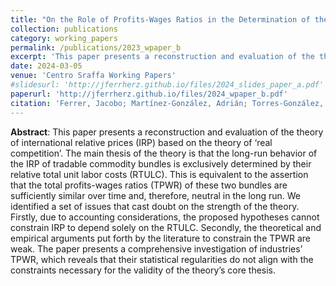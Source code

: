 ```yaml
---
title: "On the Role of Profits-Wages Ratios in the Determination of the Long-Run Behavior of International Relative Prices"
collection: publications
category: working_papers
permalink: /publications/2023_wpaper_b
excerpt: 'This paper presents a reconstruction and evaluation of the theory of international relative prices (IRP) based on the theory of ‘real competition’.'
date: 2024-03-05
venue: 'Centro Sraffa Working Papers'
#slidesurl: 'http://jferrherz.github.io/files/2024_slides_paper_a.pdf'
paperurl: 'http://jferrherz.github.io/files/2024_wpaper_b.pdf'
citation: 'Ferrer, Jacobo; Martínez-González, Adrián; Torres-González, Luis Daniel (2024). &quot;On the Role of Profits-Wages Ratios in the Determination of the Long-Run Behavior of International Relative Prices&quot; <i>Centro Sraffa Working Papers</i>, n. 67.'
---
```

**Abstract**: This paper presents a reconstruction and evaluation of the theory of international relative prices (IRP) based on the theory of ‘real competition’. The main thesis of the theory is that the long-run behavior of the IRP of tradable commodity bundles is exclusively determined by their relative total unit labor costs (RTULC). This is equivalent to the assertion that the total profits-wages ratios (TPWR) of these two bundles are sufficiently similar over time and, therefore, neutral in the long run. We identified a set of issues that cast doubt on the strength of the theory. Firstly, due to accounting considerations, the proposed hypotheses cannot constrain IRP to depend solely on the RTULC. Secondly, the theoretical and empirical arguments put forth by the literature to constrain the TPWR are weak. The paper presents a comprehensive investigation of industries’ TPWR, which reveals that their statistical regularities do not align with the constraints necessary for the validity of the theory’s core thesis.

